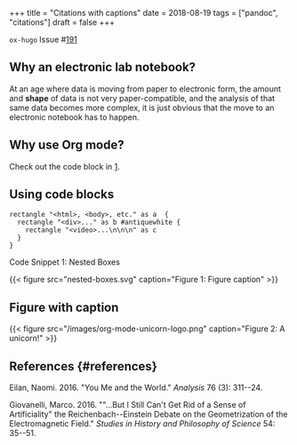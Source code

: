 +++
title = "Citations with captions"
date = 2018-08-19
tags = ["pandoc", "citations"]
draft = false
+++

`ox-hugo` Issue
\#[191](https://github.com/kaushalmodi/ox-hugo/issues/191)

## Why an electronic lab notebook?

At an age where data is moving from paper to electronic form, the amount
and **shape** of data is not very paper-compatible, and the analysis of
that same data becomes more complex, it is just obvious that the move to
an electronic notebook has to happen.

## Why use Org mode?

Check out the code block in [1](#org37632ce).

## Using code blocks

<a id="org37632ce"></a>

``` plantuml
rectangle "<html>, <body>, etc." as a  {
  rectangle "<div>..." as b #antiquewhite {
    rectangle "<video>...\n\n\n" as c
  }
}
```

<div class="src-block-caption">

<span class="src-block-number">Code Snippet 1:</span> Nested Boxes

</div>

{{< figure src="nested-boxes.svg" caption="Figure 1: Figure caption" >}}

## Figure with caption

{{< figure src="/images/org-mode-unicorn-logo.png" caption="Figure 2: A unicorn!" >}}

## References {#references}

<div id="refs" class="references">
  <div></div>


<div id="ref-eilan2016">
  <div></div>

Eilan, Naomi. 2016. "You Me and the World." *Analysis* 76 (3): 311--24.

</div>

<div id="ref-giovanelli2016">
  <div></div>

Giovanelli, Marco. 2016. "\"\...But I Still Can't Get Rid of a Sense of
Artificiality\" the Reichenbach--Einstein Debate on the Geometrization
of the Electromagnetic Field." *Studies in History and Philosophy of
Science* 54: 35--51.

</div>

</div>
